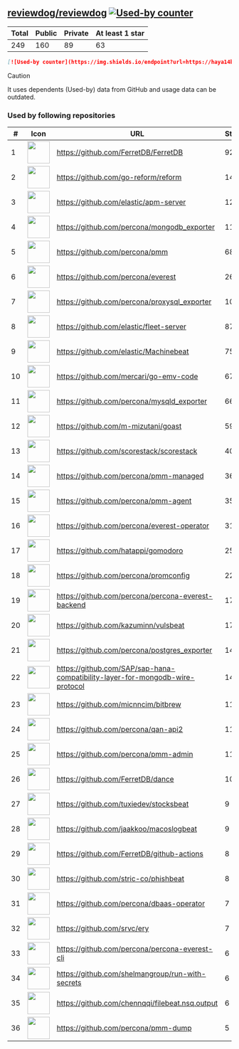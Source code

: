 





## [reviewdog/reviewdog](https://github.com/reviewdog/reviewdog) [![Used-by counter](https://img.shields.io/endpoint?url=https://haya14busa.github.io/github-used-by/data/reviewdog/reviewdog/shieldsio.json)](https://github.com/haya14busa/github-used-by/tree/main/repo/reviewdog/reviewdog)

| Total | Public | Private | At least 1 star
| ----- | ------ | ------- | ---------------
| 249 | 160 | 89 | 63 |

```md
[![Used-by counter](https://img.shields.io/endpoint?url=https://haya14busa.github.io/github-used-by/data/reviewdog/reviewdog/shieldsio.json)](https://github.com/haya14busa/github-used-by/tree/main/repo/reviewdog/reviewdog)
```

> [!CAUTION]
> It uses dependents (Used-by) data from GitHub and usage data can be outdated.

### Used by following repositories

| # | Icon | URL | Stars |
| -- | -- | -- | -- | 
|1|<img src="https://github.com/FerretDB.png" width=50 height=50>|https://github.com/FerretDB/FerretDB|9226|
|2|<img src="https://github.com/go-reform.png" width=50 height=50>|https://github.com/go-reform/reform|1442|
|3|<img src="https://github.com/elastic.png" width=50 height=50>|https://github.com/elastic/apm-server|1222|
|4|<img src="https://github.com/percona.png" width=50 height=50>|https://github.com/percona/mongodb_exporter|1199|
|5|<img src="https://github.com/percona.png" width=50 height=50>|https://github.com/percona/pmm|685|
|6|<img src="https://github.com/percona.png" width=50 height=50>|https://github.com/percona/everest|260|
|7|<img src="https://github.com/percona.png" width=50 height=50>|https://github.com/percona/proxysql_exporter|106|
|8|<img src="https://github.com/elastic.png" width=50 height=50>|https://github.com/elastic/fleet-server|87|
|9|<img src="https://github.com/elastic.png" width=50 height=50>|https://github.com/elastic/Machinebeat|75|
|10|<img src="https://github.com/mercari.png" width=50 height=50>|https://github.com/mercari/go-emv-code|67|
|11|<img src="https://github.com/percona.png" width=50 height=50>|https://github.com/percona/mysqld_exporter|66|
|12|<img src="https://github.com/m-mizutani.png" width=50 height=50>|https://github.com/m-mizutani/goast|59|
|13|<img src="https://github.com/scorestack.png" width=50 height=50>|https://github.com/scorestack/scorestack|40|
|14|<img src="https://github.com/percona.png" width=50 height=50>|https://github.com/percona/pmm-managed|36|
|15|<img src="https://github.com/percona.png" width=50 height=50>|https://github.com/percona/pmm-agent|35|
|16|<img src="https://github.com/percona.png" width=50 height=50>|https://github.com/percona/everest-operator|31|
|17|<img src="https://github.com/hatappi.png" width=50 height=50>|https://github.com/hatappi/gomodoro|25|
|18|<img src="https://github.com/percona.png" width=50 height=50>|https://github.com/percona/promconfig|22|
|19|<img src="https://github.com/percona.png" width=50 height=50>|https://github.com/percona/percona-everest-backend|17|
|20|<img src="https://github.com/kazuminn.png" width=50 height=50>|https://github.com/kazuminn/vulsbeat|17|
|21|<img src="https://github.com/percona.png" width=50 height=50>|https://github.com/percona/postgres_exporter|14|
|22|<img src="https://github.com/SAP.png" width=50 height=50>|https://github.com/SAP/sap-hana-compatibility-layer-for-mongodb-wire-protocol|14|
|23|<img src="https://github.com/micnncim.png" width=50 height=50>|https://github.com/micnncim/bitbrew|11|
|24|<img src="https://github.com/percona.png" width=50 height=50>|https://github.com/percona/qan-api2|11|
|25|<img src="https://github.com/percona.png" width=50 height=50>|https://github.com/percona/pmm-admin|11|
|26|<img src="https://github.com/FerretDB.png" width=50 height=50>|https://github.com/FerretDB/dance|10|
|27|<img src="https://github.com/tuxiedev.png" width=50 height=50>|https://github.com/tuxiedev/stocksbeat|9|
|28|<img src="https://github.com/jaakkoo.png" width=50 height=50>|https://github.com/jaakkoo/macoslogbeat|9|
|29|<img src="https://github.com/FerretDB.png" width=50 height=50>|https://github.com/FerretDB/github-actions|8|
|30|<img src="https://github.com/stric-co.png" width=50 height=50>|https://github.com/stric-co/phishbeat|8|
|31|<img src="https://github.com/percona.png" width=50 height=50>|https://github.com/percona/dbaas-operator|7|
|32|<img src="https://github.com/srvc.png" width=50 height=50>|https://github.com/srvc/ery|7|
|33|<img src="https://github.com/percona.png" width=50 height=50>|https://github.com/percona/percona-everest-cli|6|
|34|<img src="https://github.com/shelmangroup.png" width=50 height=50>|https://github.com/shelmangroup/run-with-secrets|6|
|35|<img src="https://github.com/chennqqi.png" width=50 height=50>|https://github.com/chennqqi/filebeat.nsq.output|6|
|36|<img src="https://github.com/percona.png" width=50 height=50>|https://github.com/percona/pmm-dump|5|
